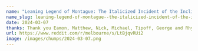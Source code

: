```yaml
---
name: "Leaning Legend of Montague: The Italicized Incident of the Inclined Intruder"
name_slug: leaning-legend-of-montague--the-italicized-incident-of-the-inclined-intruder
date: 2024-03-07
thanks: Thank you Eamon, Matthew, Nick, Michael, Tipoff, George and Rhys!
url: https://www.reddit.com/r/melbourne/s/LtBjqvRUi2
image: /images/chumps/2024-03-07.png
---
```

